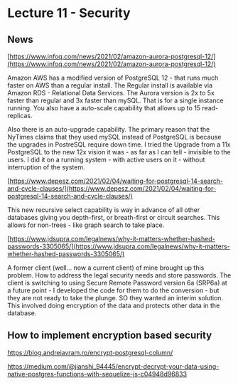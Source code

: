 
# Lecture 11 - Security

## News

[https://www.infoq.com/news/2021/02/amazon-aurora-postgresql-12/](https://www.infoq.com/news/2021/02/amazon-aurora-postgresql-12/)

Amazon AWS has a modified version of PostgreSQL 12 - that runs much faster on AWS than a regular install.  The Regular install is available via
Amazon RDS - Relational Data Services.  The Aurora version is 2x to 5x faster than regular and 3x faster than mySQL.  That is for a single
instance running.   You also have a auto-scale capability that allows up to 15 read-replicas.   

Also there is an auto-upgrade capability.  The primary reason that the NyTimes claims that they used mySQL instead of PostgreSQL is because 
the upgrades in PostreSQL require down time.  I tried the Upgrade from a 11x PostgreSQL to the new 12x vision it was - as far as I can tell -
invisible to the users.   I did it on a running system - with active users on it - without interruption of the system.

[https://www.depesz.com/2021/02/04/waiting-for-postgresql-14-search-and-cycle-clauses/](https://www.depesz.com/2021/02/04/waiting-for-postgresql-14-search-and-cycle-clauses/)

This new recursive select capability is way in advance of all other databases giving you depth-first, or breath-first or circuit searches.  This allows for
non-trees - like graph search to take place.

[https://www.jdsupra.com/legalnews/why-it-matters-whether-hashed-passwords-3305065/](https://www.jdsupra.com/legalnews/why-it-matters-whether-hashed-passwords-3305065/)

A former client (well... now a current client) of mine brought up this problem.   How to address the legal security needs and store passwords.
The client is switching to using Secure Remote Password version 6a (SRP6a) at a future point - I developed the code for them to do the
conversion - but they are not ready to take the plunge.  SO they wanted an interim solution.  This involved doing encryption of the data
and protects other data in the database.

## How to implement encryption based security

https://blog.andreiavram.ro/encrypt-postgresql-column/

https://medium.com/@jianshi_94445/encrypt-decrypt-your-data-using-native-postgres-functions-with-sequelize-js-c04948d96833


